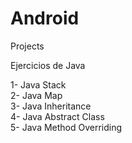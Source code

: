 # Android
Projects 

Ejercicios de Java

1- Java Stack <br/>
2- Java Map <br/>
3- Java Inheritance <br/>
4- Java Abstract Class <br/>
5- Java Method Overriding
